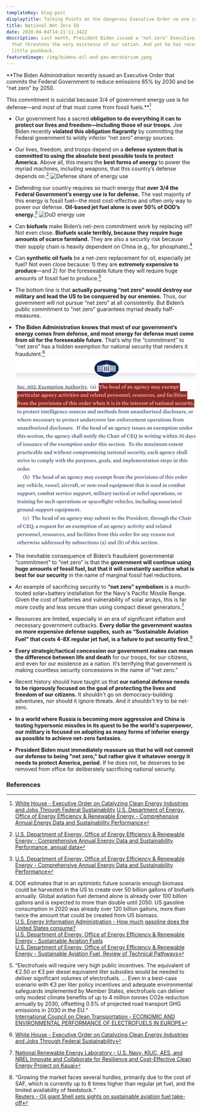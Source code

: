 ```yaml
---
templateKey: blog-post
displaytitle: Talking Points on the dangerous Executive Order no one is talking about
title: National Net Zero EO
date: 2020-04-04T14:21:11.342Z
description: Last month, President Biden issued a "net zero" Executive Order
  that threatens the very existence of our nation. And yet he has received very
  little pushback.
featuredimage: /img/bidens-oil-and-gas-moratorium.jpeg
---
```

**The Biden Administration recently issued an Executive Order that commits the Federal Government to reduce emissions 65% by 2030 and be “net zero” by 2050.

This commitment is suicidal because 3/4 of government energy use is for defense—and most of that must come from fossil fuels.**[^1]

- Our government has a sacred **obligation to do everything it can to protect our lives and freedom—including those of our troops**. Joe Biden recently **violated this obligation flagrantly** by committing the Federal government to wildly inferior “net zero” energy sources.

- Our lives, freedom, and troops depend on a **defense system that is committed to using the absolute best possible tools to protect America.** Above all, this means the **best forms of energy** to power the myriad machines, including weapons, that this country’s defense depends on.[^2]
![Defense share of energy use](/img/defense-energy-use.png)

- Defending our country requires so much energy that **over 3/4 the Federal Government’s energy use is for defense.** The vast majority of this energy is fossil fuel—the most cost-effective and often only way to power our defense. **Oil-based jet fuel alone is over 50% of DOD’s energy.**[^3]
![DoD energy use](/img/pie-1.png)

- Can **biofuels** make Biden’s net-zero commitment work by replacing oil? Not even close. **Biofuels scale terribly, because they require huge amounts of scarce farmland.** They are also a security risk because their supply chain is heavily dependent on China (e.g., for phosphate).[^4]

- Can **synthetic oil fuels** be a net-zero replacement for oil, especially jet fuel? Not even close because: 1) they are **extremely expensive to produce**—and 2) for the foreseeable future they will require huge amounts of fossil fuel to produce.[^5]

- The bottom line is that **actually pursuing “net zero” would destroy our military and lead the US to be conquered by our enemies.** Thus, our government will not pursue “net zero” at all consistently. But Biden’s public commitment to “net zero” guarantees myriad deadly half-measures.

- **The Biden Administration knows that most of our government’s energy comes from defense, and most energy for defense must come from oil for the foreseeable future.** That’s why the “commitment” to “net zero” has a hidden exemption for national security that renders it fraudulent.[^6]
![EO on federal net zero](static/img/eo-defense.png)

- The inevitable consequence of Biden’s fraudulent governmental “commitment” to “net zero” is that the **government will continue using huge amounts of fossil fuel, but that it will constantly sacrifice what is best for our security** in the name of marginal fossil fuel reductions.

- An example of sacrificing security to **“net zero” symbolism** is a much-touted solar+battery installation for the Navy's Pacific Missile Range. Given the cost of batteries and vulnerability of solar arrays, this is far more costly and less secure than using compact diesel generators.[^7]

- Resources are limited, especially in an era of significant inflation and necessary government cutbacks. **Every dollar the government wastes on more expensive defense supplies, such as “Sustainable Aviation Fuel” that costs 4-8X regular jet fuel, is a failure to put security first.**[^8]

- **Every strategic/tactical concession our government makes can mean the difference between life and death** for our troops, for our citizens, and even for our existence as a nation. It’s terrifying that government is making countless security concessions in the name of “net zero.”

- Recent history should have taught us that **our national defense needs to be rigorously focused on the goal of protecting the lives and freedom of our citizens.** It shouldn't go on democracy-building adventures, nor should it ignore threats. And it shouldn't try to be net-zero.

- **In a world where Russia is becoming more aggressive and China is testing hypersonic missiles in its quest to be the world's superpower, our military is focused on adopting as many forms of inferior energy as possible to achieve net-zero fantasies.**

- **President Biden must immediately reassure us that he will not commit our defense to being "net zero," but rather give it whatever energy it needs to protect America, period.** If he does not, he deserves to be removed from office for deliberately sacrificing national security.


### References

[^1]:
    [White House - Executive Order on Catalyzing Clean Energy Industries and Jobs Through Federal Sustainability](https://www.whitehouse.gov/briefing-room/presidential-actions/2021/12/08/executive-order-on-catalyzing-clean-energy-industries-and-jobs-through-federal-sustainability/)
    [U.S. Department of Energy, Office of Energy Efficiency & Renewable Energy - Comprehensive Annual Energy Data and Sustainability Performance](https://ctsedwweb.ee.doe.gov/Annual/Report/Report.aspx)

[^2]: [U.S. Department of Energy, Office of Energy Efficiency & Renewable Energy - Comprehensive Annual Energy Data and Sustainability Performance, annual data](https://ctsedwweb.ee.doe.gov/Annual/Report/TotalSiteDeliveredEnergyUseInAllEndUseSectorsByFederalAgencyBillionBtu.aspx)

[^3]: [U.S. Department of Energy, Office of Energy Efficiency & Renewable Energy - Comprehensive Annual Energy Data and Sustainability Performance](https://ctsedwweb.ee.doe.gov/Annual/Report/Report.aspx)

[^4]:
    DOE estimates that in an optimistic future scenario enough biomass could be harvested in the US to create over 50 billion gallons of biofuels annually. Global aviation fuel demand alone is already over 100 billion gallons and is expected to more than double until 2050. US gasoline consumption in 2020 was already over 120 billion gallons, more than twice the amount that could be created from US biomass.\
    [U.S. Energy Information Administration - How much gasoline does the United States consume?](https://www.eia.gov/tools/faqs/faq.php?id=23&t=10)\
    [U.S. Department of Energy, Office of Energy Efficiency & Renewable Energy - Sustainable Aviation Fuels](https://www.energy.gov/eere/bioenergy/sustainable-aviation-fuels)\
    [U.S. Department of Energy, Office of Energy Efficiency & Renewable Energy - Sustainable Aviation Fuel, Review of Technical Pathways](https://www.energy.gov/sites/prod/files/2020/09/f78/beto-sust-aviation-fuel-sep-2020.pdf)

[^5]:
    “Electrofuels will require very high public incentives. The equivalent of €2.50 or €3 per diesel equivalent liter subsidies would be needed to deliver significant volumes of electrofuels.
    …
    Even in a best-case scenario with €3 per liter policy incentives and adequate environmental safeguards implemented by Member States, electrofuels can deliver only modest climate benefits of up to 4 million tonnes CO2e reduction annually by 2030, offsetting 0.5% of projected road transport GHG emissions in 2030 in the EU.“\
    [International Council on Clean Transportation - ECONOMIC AND ENVIRONMENTAL PERFORMANCE OF ELECTROFUELS IN EUROPE](https://theicct.org/sites/default/files/Electrofuels_Fact_Sheet_20181005.pdf)

[^6]: [White House - Executive Order on Catalyzing Clean Energy Industries and Jobs Through Federal Sustainability](https://www.whitehouse.gov/briefing-room/presidential-actions/2021/12/08/executive-order-on-catalyzing-clean-energy-industries-and-jobs-through-federal-sustainability/)

[^7]: [National Renewable Energy Laboratory - U.S. Navy, KIUC, AES, and NREL Innovate and Collaborate for Resilience and Cost-Effective Clean Energy Project on Kauai](https://www.nrel.gov/news/features/2021/us-navy-kiuc-aes-and-nrel-innovate-and-collaborate-for-resilience-and-cost-effective-clean-energy-project-on-kauai.html)

[^8]:
    “Growing the market faces several hurdles, primarily due to the cost of SAF, which is currently up to 8 times higher than regular jet fuel, and the limited availability of feedstock.“\
    [Reuters - Oil giant Shell sets sights on sustainable aviation fuel take-off](https://www.reuters.com/business/sustainable-business/oil-giant-shell-sets-sights-sustainable-aviation-fuel-take-off-2021-09-19/)